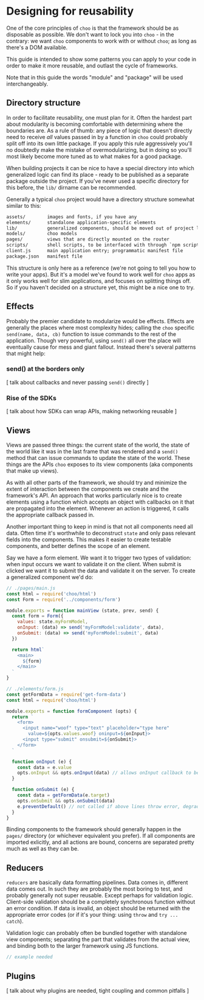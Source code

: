 # Designing for reusability
One of the core principles of `choo` is that the framework should be
as disposable as possible. We don't want to lock you into `choo` - in the
contrary: we want `choo` components to work with or without `choo`; as long as
there's a DOM available.

This guide is intended to show some patterns you can apply to your code in
order to make it more reusable, and outlast the cycle of frameworks.

Note that in this guide the words "module" and "package" will be used
interchangeably.

## Directory structure
In order to facilitate reusability, one must plan for it. Often the hardest
part about modularity is becoming comfortable with determining where the
boundaries are. As a rule of thumb: any piece of logic that doesn't directly
need to receive _all_ values passed in by a function in `choo` could probably
split off into its own little package. If you apply this rule aggressively
you'll no doubtedly make the mistake of overmodularizing, but in doing so
you'll most likely become more tuned as to what makes for a good package.

When building projects it can be nice to have a special directory into which
generalized logic can find its place - ready to be published as a separate
package outside the project. If you've never used a specific directory for this
before, the `lib/` dirname can be recommended.

Generally a typical `choo` project would have a directory structure somewhat
similar to this:
```txt
assets/        images and fonts, if you have any
elements/      standalone application-specific elements
lib/           generalized components, should be moved out of project later
models/        choo models
pages/         views that are directly mounted on the router
scripts/       shell scripts, to be interfaced with through `npm scripts`
client.js      main application entry; programmatic manifest file
package.json   manifest file
```
This structure is only here as a reference (we're not going to tell you how to
write your apps). But it's a model we've found to work well for `choo` apps as
it only works well for slim applications, and focuses on splitting things off.
So if you haven't decided on a structure yet, this might be a nice one to try.

## Effects
Probably the premier candidate to modularize would be effects. Effects are
generally the places where most complexity hides; calling the `choo` specific
`send(name, data, cb)` function to issue commands to the rest of the
application. Though very powerful, using `send()` all over the place will
eventually cause for mess and giant fallout. Instead there's several patterns
that might help:

### send() at the borders only
[ talk about callbacks and never passing `send()` directly ]

### Rise of the SDKs
[ talk about how SDKs can wrap APIs, making networking reusable ]

## Views
Views are passed three things: the current state of the world, the state of the
world like it was in the last frame that was rendered and a `send()` method
that can issue commands to update the state of the world. These things are the
APIs `choo` exposes to its view components (aka components that make up views).

As with all other parts of the framework, we should try and minimize the extent
of interaction between the components we create and the framework's API. An
approach that works particularly nice is to create elements using a function
which accepts an object with callbacks on it that are propagated into the
element. Whenever an action is triggered, it calls the appropriate callback
passed in.

Another important thing to keep in mind is that not all components need all
data. Often time it's worthwhile to deconstruct `state` and only pass relevant
fields into the components. This makes it easier to create testable components,
and better defines the scope of an element.

Say we have a form element. We want it to trigger two types of validation: when
input occurs we want to validate it on the client. When submit is clicked we
want it to submit the data and validate it on the server. To create a
generalized component we'd do:
```js
// ./pages/main.js
const html = require('choo/html')
const Form = require('../components/form')

module.exports = function mainView (state, prev, send) {
  const form = Form({
    values: state.myFormModel,
    onInput: (data) => send('myFormModel:validate', data),
    onSubmit: (data) => send('myFormModel:submit', data)
  })

  return html`
    <main>
      ${form}
    </main>
  `
}
```

```js
// ./elements/form.js
const getFormData = require('get-form-data')
const html = require('choo/html')

module.exports = function formComponent (opts) {
  return `
    <form>
      <input name="woof" type="text" placeholder="type here"
        value=${opts.values.woof} oninput=${onInput}>
      <input type="submit" onsubmit=${onSubmit}>
    </form>
  `

  function onInput (e) {
    const data = e.value
    opts.onInput && opts.onInput(data) // allows onInput callback to be optional
  }

  function onSubmit (e) {
    const data = getFormData(e.target)
    opts.onSubmit && opts.onSubmit(data)
    e.preventDefault() // not called if above lines throw error, degrading to default form functionality
  }
}
```

Binding components to the framework should generally happen in the `pages/`
directory (or whichever equivalent you prefer). If all components are imported
exlicitly, and all actions are bound, concerns are separated pretty much as
well as they can be.

## Reducers
`reducers` are basically data formatting pipelines. Data comes in, different
data comes out. In such they are probably the most boring to test, and probably
generally not super reusable. Except perhaps for validation logic. Client-side
validation should be a completely synchronous function without an error
condition. If data is invalid, an object should be returned with the
appropriate error codes (or if it's your thing: using `throw` and
`try ... catch`).

Validation logic can probably often be bundled together with standalone view
components; separating the part that validates from the actual view, and
binding both to the larger framework using JS functions.

```js
// example needed
```

## Plugins
[ talk about why plugins are needed, tight coupling and common pitfalls ]
